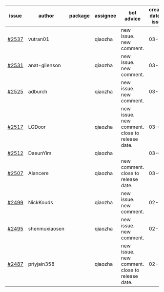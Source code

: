 | issue | author | package | assignee | bot advice | created date of issue | target release date | date from target |
| ------ | ------ | ------ | ------ | ------ | ------ | ------ | :-----: |
| [#2537](https://github.com/Azure/sdk-release-request/issues/2537) | vutran01 |  | qiaozha | new issue. new comment. | 03-15 | 03-29 |  |
| [#2531](https://github.com/Azure/sdk-release-request/issues/2531) | anat-gilenson |  | qiaozha | new issue. new comment. | 03-14 | 03-28 |  |
| [#2525](https://github.com/Azure/sdk-release-request/issues/2525) | adburch |  | qiaozha | new issue. new comment. | 03-11 | 03-21 |  |
| [#2517](https://github.com/Azure/sdk-release-request/issues/2517) | LGDoor |  | qiaozha | new issue. new comment. close to release date.  | 03-09 | 03-14 | -2 |
| [#2512](https://github.com/Azure/sdk-release-request/issues/2512) | DaeunYim |  | qiaozha |  | 03-03 | 03-07 |  |
| [#2507](https://github.com/Azure/sdk-release-request/issues/2507) | Alancere |  | qiaozha | new comment. close to release date.  | 03-03 | 03-17 | 0 |
| [#2499](https://github.com/Azure/sdk-release-request/issues/2499) | NickKouds |  | qiaozha | new issue. new comment. | 02-25 | 03-02 |  |
| [#2495](https://github.com/Azure/sdk-release-request/issues/2495) | shenmuxiaosen |  | qiaozha | new issue. new comment. | 02-25 | 03-01 |  |
| [#2487](https://github.com/Azure/sdk-release-request/issues/2487) | priyjain358 |  | qiaozha | new issue. new comment. close to release date.  | 02-25 | 03-14 | -2 |
